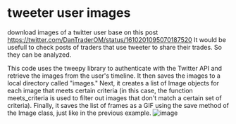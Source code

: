 # tweeter user images
download images of a twitter user
base on this post https://twitter.com/DanTraderOM/status/1610201095070187520
It would be usefull to check posts of traders that use tweeter to share their trades. So they can be analyzed. 

This code uses the tweepy library to authenticate with the Twitter API and retrieve the images from the user's timeline. It then saves the images to a local directory called "images." Next, it creates a list of Image objects for each image that meets certain criteria (in this case, the function meets_criteria is used to filter out images that don't match a certain set of criteria). Finally, it saves the list of frames as a GIF using the save method of the Image class, just like in the previous example.
![image](https://user-images.githubusercontent.com/6138871/210394139-61ee76f6-f662-4bdc-916e-260f83faece1.png)
